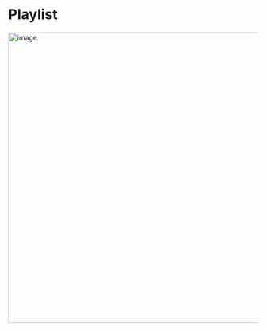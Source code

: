 # Playlist

<img width="586" alt="image" src="https://user-images.githubusercontent.com/65156388/114151211-dcc47880-9957-11eb-8655-cce078f234b6.PNG">
